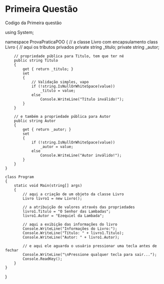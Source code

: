 # Primeira Questão

Codigo da Primeira questão

using System;

namespace ProvaPraticaPOO
{
    // a classe Livro com encapsulamento
    class Livro
    {
        // aqui os tributos privados
        private string _titulo;
        private string _autor;

        // propriedade pública para Titulo, tem que ter né
        public string Titulo
        {
            get { return _titulo; }
            set
            {
                // Validação simples, vapo
                if (!string.IsNullOrWhiteSpace(value))
                    _titulo = value;
                else
                    Console.WriteLine("Título inválido!");
            }
        }

        // e também a propriedade pública para Autor
        public string Autor
        {
            get { return _autor; }
            set
            {
                if (!string.IsNullOrWhiteSpace(value))
                    _autor = value;
                else
                    Console.WriteLine("Autor inválido!");
            }
        }
    }

    class Program
    {
        static void Main(string[] args)
        {
            // aqui a criação de um objeto da classe Livro
            Livro livro1 = new Livro();

            // a atribuição de valores através das propriedades
            livro1.Titulo = "O Senhor das Lambadas";
            livro1.Autor = "Ezequiel da Lambada";

            // aqui a exibição das informações do livro
            Console.WriteLine("Informações do Livro:");
            Console.WriteLine("Título: " + livro1.Titulo);
            Console.WriteLine("Autor: " + livro1.Autor);

            // e aqui ele aguarda o usuário pressionar uma tecla antes de fechar
            Console.WriteLine("\nPressione qualquer tecla para sair...");
            Console.ReadKey();
        }
    }
}


